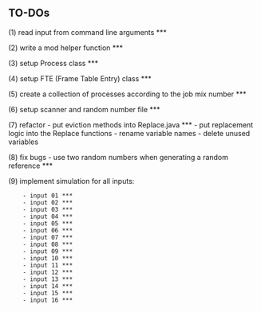 
TO-DOs
-------------------------------------------------------------------------------------


(1) read input from command line arguments ***

(2) write a mod helper function ***

(3) setup Process class ***

(4) setup FTE (Frame Table Entry) class ***

(5) create a collection of processes according to the job mix number ***

(6) setup scanner and random number file ***

(7) refactor 
        - put eviction methods into Replace.java ***
        - put replacement logic into the Replace functions
        - rename variable names 
        - delete unused variables 

(8) fix bugs 
        - use two random numbers when generating a random reference ***
        
(9) implement simulation for all inputs:

        - input 01 ***
        - input 02 ***
        - input 03 ***
        - input 04 ***
        - input 05 ***
        - input 06 ***
        - input 07 ***
        - input 08 ***
        - input 09 ***
        - input 10 ***
        - input 11 ***
        - input 12 ***
        - input 13 ***
        - input 14 ***
        - input 15 ***
        - input 16 ***
                

            

















